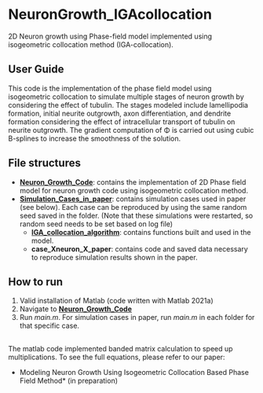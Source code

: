 # NeuronGrowth_IGAcollocation
2D Neuron growth using Phase-field model implemented using isogeometric collocation method (IGA-collocation).

## User Guide
This code is the implementation of the phase field model using isogeometric collocation to simulate multiple stages of neuron growth by considering the effect of tubulin. The stages modeled include lamellipodia formation, initial neurite outgrowth, axon differentiation, and dendrite formation considering the effect of intracellular transport of tubulin on neurite outgrowth. The gradient computation of Φ is carried out using cubic B-splines to increase the smoothness of the solution.

## File structures
- **[Neuron_Growth_Code](https://github.com/CMU-CBML/NeuronGrowth_IGAcollocation/tree/main/Neuron_Growth_Code)**: contains the implementation of 2D Phase field model for neuron growth code using isogeometric collocation method.
- **[Simulation_Cases_in_paper](https://github.com/CMU-CBML/NeuronGrowth_IGAcollocation/tree/main/Simulation_Cases_in_paper)**: contains simulation cases used in paper (see below). Each case can be reproduced by using the same random seed saved in the folder. (Note that these simulations were restarted, so random seed needs to be set based on log file)
	- **[IGA_collocation_algorithm](https://github.com/CMU-CBML/NeuronGrowth_IGAcollocation/tree/main/IGA_collocation_algorithm)**: contains functions built and used in the model.
	- **case_Xneuron_X_paper**: contains code and saved data necessary to reproduce simulation results shown in the paper.

## How to run
1. Valid installation of Matlab (code written with Matlab 2021a)
2. Navigate to **[Neuron_Growth_Code](https://github.com/CMU-CBML/NeuronGrowth_IGAcollocation/tree/main/Neuron_Growth_Code)**
3. Run *main.m*. For simulation cases in paper, run *main.m* in each folder for that specific case.

## 
The matlab code implemented banded matrix calculation to speed up multiplications. To see the full equations, please refer to our paper:
- Modeling Neuron Growth Using Isogeometric Collocation Based Phase Field Method* (in preparation)